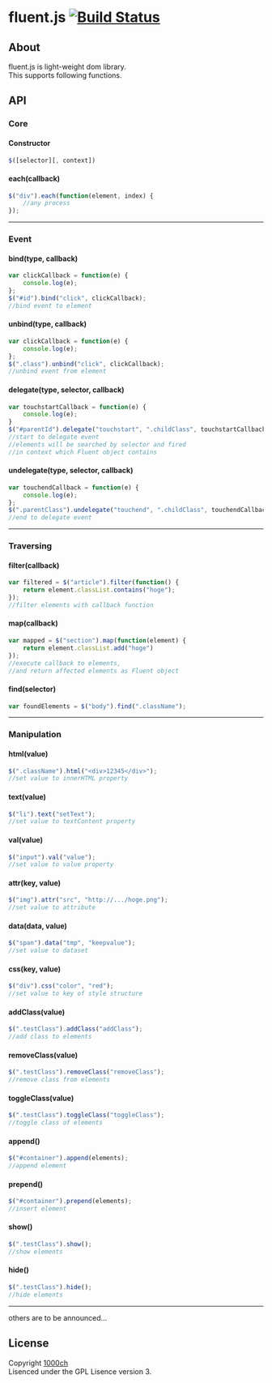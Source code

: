 # fluent.js [![Build Status](https://travis-ci.org/1000ch/fluent.png?branch=master)](https://travis-ci.org/1000ch/fluent)

## About

fluent.js is light-weight dom library.  
This supports following functions.  

## API

### Core

#### Constructor

```js
$([selector][, context])
```

#### each(callback)

```js
$("div").each(function(element, index) {
    //any process
});
```

---

### Event

#### bind(type, callback)

```js
var clickCallback = function(e) {
    console.log(e);
};
$("#id").bind("click", clickCallback);
//bind event to element
```

#### unbind(type, callback)

```js
var clickCallback = function(e) {
    console.log(e);
};
$(".class").unbind("click", clickCallback);
//unbind event from element
```

#### delegate(type, selector, callback)

```js
var touchstartCallback = function(e) {
    console.log(e);
}
$("#parentId").delegate("touchstart", ".childClass", touchstartCallback);
//start to delegate event
//elements will be searched by selector and fired 
//in context which Fluent object contains
```

#### undelegate(type, selector, callback)

```js
var touchendCallback = function(e) {
    console.log(e);
};
$(".parentClass").undelegate("touchend", ".childClass", touchendCallback);
//end to delegate event
```

---

### Traversing

#### filter(callback)

```js
var filtered = $("article").filter(function() {
    return element.classList.contains("hoge");
});
//filter elements with callback function
```

#### map(callback)

```js
var mapped = $("section").map(function(element) {
    return element.classList.add("hoge")
});
//execute callback to elements,
//and return affected elements as Fluent object
```

#### find(selector)

```js
var foundElements = $("body").find(".className");
```

---

### Manipulation

#### html(value)

```js
$(".className").html("<div>12345</div>");
//set value to innerHTML property
```

#### text(value)

```js
$("li").text("setText");
//set value to textContent property
```

#### val(value)

```js
$("input").val("value");
//set value to value property
```

#### attr(key, value)

```js
$("img").attr("src", "http://.../hoge.png");
//set value to attribute
```

#### data(data, value)

```js
$("span").data("tmp", "keepvalue");
//set value to dataset
```

#### css(key, value)

```js
$("div").css("color", "red");
//set value to key of style structure
```

#### addClass(value)

```js
$(".testClass").addClass("addClass");
//add class to elements
```

#### removeClass(value)

```js
$(".testClass").removeClass("removeClass");
//remove class from elements
```

#### toggleClass(value)

```js
$(".testClass").toggleClass("toggleClass");
//toggle class of elements
```

#### append()

```js
$("#container").append(elements);
//append element
```

#### prepend()

```js
$("#container").prepend(elements);
//insert element
```

#### show()

```js
$(".testClass").show();
//show elements
```

#### hide()

```js
$(".testClass").hide();
//hide elements
```

---

others are to be announced...

## License

Copyright [1000ch](http://twitter.com/1000ch)  
Lisenced under the GPL Lisence version 3.  
